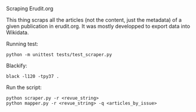 Scraping Erudit.org

This thing scraps all the articles (not the content, just the metadata) of a given publication in erudit.org. It was mostly developped to export data into Wikidata.


Running test:

```
python -m unittest tests/test_scraper.py
```


Blackify:
```
black -l120 -tpy37 .
```


Run the script:
```
python scraper.py -r <revue_string>
python mapper.py -r <revue_string> -q <articles_by_issue>
```